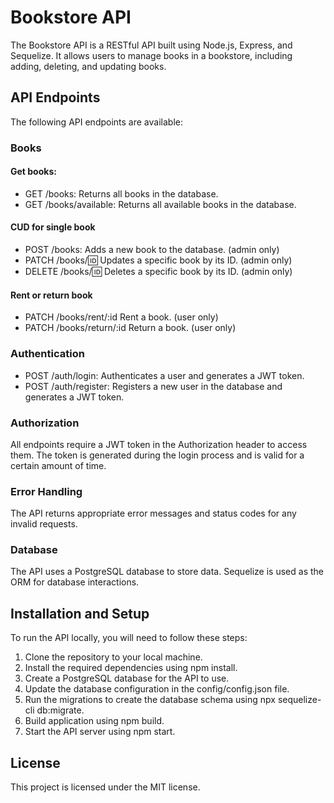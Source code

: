 # Bookstore API
The Bookstore API is a RESTful API built using Node.js, Express, and Sequelize. It allows users to manage books in a bookstore, including adding, deleting, and updating books.

## API Endpoints
The following API endpoints are available:

### Books
#### Get books:
- GET /books: Returns all books in the database.
- GET /books/available: Returns all available books in the database.

#### CUD for single book
- POST /books: Adds a new book to the database. (admin only)
- PATCH /books/:id: Updates a specific book by its ID. (admin only)
- DELETE /books/:id: Deletes a specific book by its ID. (admin only)

#### Rent or return book
- PATCH /books/rent/:id Rent a book. (user only)
- PATCH /books/return/:id Return a book. (user only)

### Authentication
- POST /auth/login: Authenticates a user and generates a JWT token.
- POST /auth/register: Registers a new user in the database and generates a JWT token.

### Authorization
All endpoints require a JWT token in the Authorization header to access them. The token is generated during the login process and is valid for a certain amount of time.

### Error Handling
The API returns appropriate error messages and status codes for any invalid requests.

### Database
The API uses a PostgreSQL database to store data. Sequelize is used as the ORM for database interactions.

## Installation and Setup
To run the API locally, you will need to follow these steps:

1. Clone the repository to your local machine.
2. Install the required dependencies using npm install.
3. Create a PostgreSQL database for the API to use.
4. Update the database configuration in the config/config.json file.
5. Run the migrations to create the database schema using npx sequelize-cli db:migrate.
6. Build application using npm build.
7. Start the API server using npm start.

## License
This project is licensed under the MIT license.
